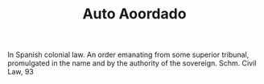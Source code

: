 ---
title: Auto Aoordado
letter: A
permalink: "/definitions/bld-auto-aoordado.html"
body: In Spanish colonial law. An order emanating from some superior tribunal, promulgated
  in the name and by the authority of the sovereign. Schm. Civil Law, 93
published_at: '2018-07-07'
source: Black's Law Dictionary 2nd Ed (1910)
layout: post
---